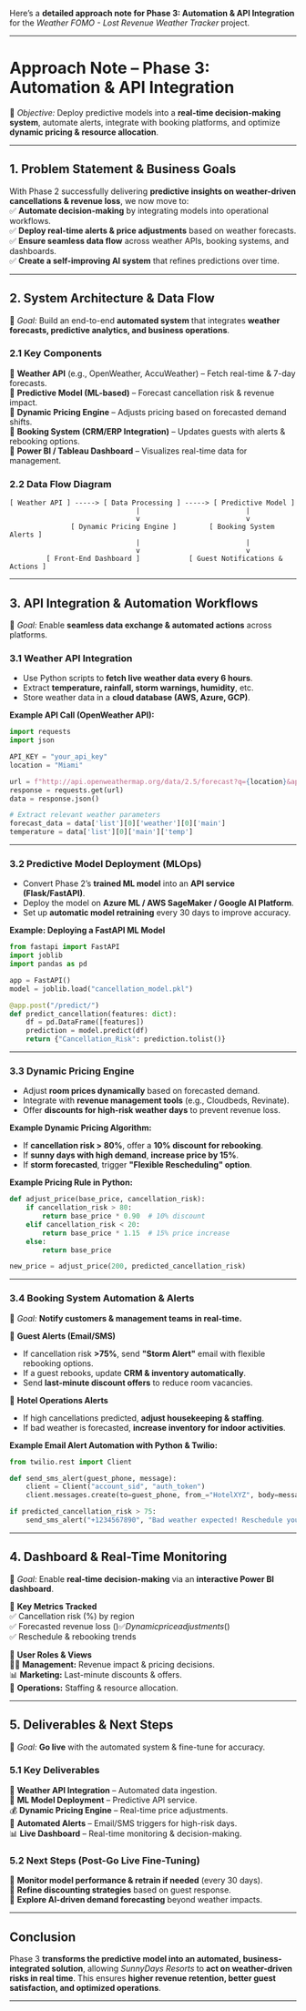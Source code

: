 Here’s a **detailed approach note for Phase 3: Automation & API Integration** for the *Weather FOMO - Lost Revenue Weather Tracker* project.  

---

# **Approach Note – Phase 3: Automation & API Integration**  
📌 *Objective:* Deploy predictive models into a **real-time decision-making system**, automate alerts, integrate with booking platforms, and optimize **dynamic pricing & resource allocation**.

---

## **1. Problem Statement & Business Goals**  
With Phase 2 successfully delivering **predictive insights on weather-driven cancellations & revenue loss**, we now move to:  
✅ **Automate decision-making** by integrating models into operational workflows.  
✅ **Deploy real-time alerts & price adjustments** based on weather forecasts.  
✅ **Ensure seamless data flow** across weather APIs, booking systems, and dashboards.  
✅ **Create a self-improving AI system** that refines predictions over time.  

---

## **2. System Architecture & Data Flow**  
📌 *Goal:* Build an end-to-end **automated system** that integrates **weather forecasts, predictive analytics, and business operations**.  

### **2.1 Key Components**  
🔹 **Weather API** (e.g., OpenWeather, AccuWeather) – Fetch real-time & 7-day forecasts.  
🔹 **Predictive Model (ML-based)** – Forecast cancellation risk & revenue impact.  
🔹 **Dynamic Pricing Engine** – Adjusts pricing based on forecasted demand shifts.  
🔹 **Booking System (CRM/ERP Integration)** – Updates guests with alerts & rebooking options.  
🔹 **Power BI / Tableau Dashboard** – Visualizes real-time data for management.  

### **2.2 Data Flow Diagram**  

```
[ Weather API ] -----> [ Data Processing ] -----> [ Predictive Model ]
                               |                          |
                               v                          v
               [ Dynamic Pricing Engine ]        [ Booking System Alerts ]
                               |                          |
                               v                          v
         [ Front-End Dashboard ]            [ Guest Notifications & Actions ]
```

---

## **3. API Integration & Automation Workflows**  
📌 *Goal:* Enable **seamless data exchange & automated actions** across platforms.

### **3.1 Weather API Integration**  
- Use Python scripts to **fetch live weather data every 6 hours**.  
- Extract **temperature, rainfall, storm warnings, humidity**, etc.  
- Store weather data in a **cloud database (AWS, Azure, GCP)**.  

**Example API Call (OpenWeather API):**  
```python
import requests
import json

API_KEY = "your_api_key"
location = "Miami"

url = f"http://api.openweathermap.org/data/2.5/forecast?q={location}&appid={API_KEY}"
response = requests.get(url)
data = response.json()

# Extract relevant weather parameters
forecast_data = data['list'][0]['weather'][0]['main']
temperature = data['list'][0]['main']['temp']
```

---

### **3.2 Predictive Model Deployment (MLOps)**  
- Convert Phase 2’s **trained ML model** into an **API service (Flask/FastAPI)**.  
- Deploy the model on **Azure ML / AWS SageMaker / Google AI Platform**.  
- Set up **automatic model retraining** every 30 days to improve accuracy.  

**Example: Deploying a FastAPI ML Model**  
```python
from fastapi import FastAPI
import joblib
import pandas as pd

app = FastAPI()
model = joblib.load("cancellation_model.pkl")

@app.post("/predict/")
def predict_cancellation(features: dict):
    df = pd.DataFrame([features])
    prediction = model.predict(df)
    return {"Cancellation_Risk": prediction.tolist()}
```

---

### **3.3 Dynamic Pricing Engine**  
- Adjust **room prices dynamically** based on forecasted demand.  
- Integrate with **revenue management tools** (e.g., Cloudbeds, Revinate).  
- Offer **discounts for high-risk weather days** to prevent revenue loss.  

**Example Dynamic Pricing Algorithm:**  
- If **cancellation risk > 80%**, offer a **10% discount for rebooking**.  
- If **sunny days with high demand**, **increase price by 15%**.  
- If **storm forecasted**, trigger **"Flexible Rescheduling" option**.  

**Example Pricing Rule in Python:**  
```python
def adjust_price(base_price, cancellation_risk):
    if cancellation_risk > 80:
        return base_price * 0.90  # 10% discount
    elif cancellation_risk < 20:
        return base_price * 1.15  # 15% price increase
    else:
        return base_price

new_price = adjust_price(200, predicted_cancellation_risk)
```

---

### **3.4 Booking System Automation & Alerts**  
📌 *Goal:* **Notify customers & management teams in real-time.**  

🔹 **Guest Alerts (Email/SMS)**  
  - If cancellation risk **>75%**, send **"Storm Alert"** email with flexible rebooking options.  
  - If a guest rebooks, update **CRM & inventory automatically**.  
  - Send **last-minute discount offers** to reduce room vacancies.  

🔹 **Hotel Operations Alerts**  
  - If high cancellations predicted, **adjust housekeeping & staffing**.  
  - If bad weather is forecasted, **increase inventory for indoor activities**.  

**Example Email Alert Automation with Python & Twilio:**  
```python
from twilio.rest import Client

def send_sms_alert(guest_phone, message):
    client = Client("account_sid", "auth_token")
    client.messages.create(to=guest_phone, from_="HotelXYZ", body=message)

if predicted_cancellation_risk > 75:
    send_sms_alert("+1234567890", "Bad weather expected! Reschedule your stay for free!")
```

---

## **4. Dashboard & Real-Time Monitoring**  
📌 *Goal:* Enable **real-time decision-making** via an **interactive Power BI dashboard**.  

🔹 **Key Metrics Tracked**  
✅ Cancellation risk (%) by region  
✅ Forecasted revenue loss ($)  
✅ Dynamic price adjustments ($)  
✅ Reschedule & rebooking trends  

🔹 **User Roles & Views**  
👨‍💼 **Management:** Revenue impact & pricing decisions.  
📊 **Marketing:** Last-minute discounts & offers.  
🏨 **Operations:** Staffing & resource allocation.  

---

## **5. Deliverables & Next Steps**  
📌 *Goal:* **Go live** with the automated system & fine-tune for accuracy.  

### **5.1 Key Deliverables**  
📡 **Weather API Integration** – Automated data ingestion.  
🧠 **ML Model Deployment** – Predictive API service.  
💰 **Dynamic Pricing Engine** – Real-time price adjustments.  
📩 **Automated Alerts** – Email/SMS triggers for high-risk days.  
📊 **Live Dashboard** – Real-time monitoring & decision-making.  

### **5.2 Next Steps (Post-Go Live Fine-Tuning)**  
🔹 **Monitor model performance & retrain if needed** (every 30 days).  
🔹 **Refine discounting strategies** based on guest response.  
🔹 **Explore AI-driven demand forecasting** beyond weather impacts.  

---

## **Conclusion**  
Phase 3 **transforms the predictive model into an automated, business-integrated solution**, allowing *SunnyDays Resorts* to **act on weather-driven risks in real time**. This ensures **higher revenue retention, better guest satisfaction, and optimized operations**.  

---